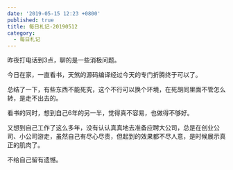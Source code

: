 ```yaml
---
date: '2019-05-15 12:23 +0800'
published: true
title: 每日札记-20190512
category:
  - 每日札记
---
```

昨夜打电话到3点，聊的是一些消极问题。

今日在家，一直看书，天煞的源码编译经过今天的专门折腾终于可以了。

总结了一下，有些东西不能死究，这个不行可以换个环境，在死胡同里面不管怎么转，是走不出去的。

看书的同时，想到自己6年的另一半，觉得真不容易，也做得不够好。

又想到自己工作了这么多年，没有认认真真地去准备应聘大公司，总是在创业公司、小公司游走，虽然自己有尽心尽责，但起到的效果都不尽人意，是时候展示真正的肌肉了。

不给自己留有遗憾。
